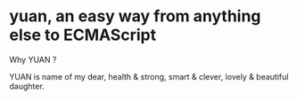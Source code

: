 # yuan, an easy way from anything else to ECMAScript

Why YUAN ?

YUAN is name of my dear, health & strong, smart & clever, lovely & beautiful daughter.
